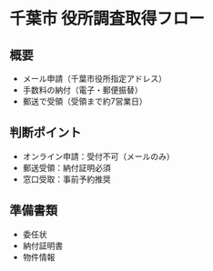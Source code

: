 # 千葉市 役所調査取得フロー

## 概要
- メール申請（千葉市役所指定アドレス）
- 手数料の納付（電子・郵便振替）
- 郵送で受領（受領まで約7営業日）

## 判断ポイント
- オンライン申請：受付不可（メールのみ）
- 郵送受領：納付証明必須
- 窓口受取：事前予約推奨

## 準備書類
- 委任状
- 納付証明書
- 物件情報
